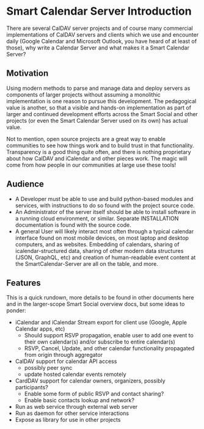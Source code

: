 <!--
 Copyright (C) 2022 Innovate for Vegas Foundation
 
 This file is part of be-smart-calendar-server-py.
 
 be-smart-calendar-server-py is free software: you can redistribute it and/or modify
 it under the terms of the GNU General Public License as published by
 the Free Software Foundation, either version 3 of the License, or
 (at your option) any later version.
 
 be-smart-calendar-server-py is distributed in the hope that it will be useful,
 but WITHOUT ANY WARRANTY; without even the implied warranty of
 MERCHANTABILITY or FITNESS FOR A PARTICULAR PURPOSE.  See the
 GNU General Public License for more details.
 
 You should have received a copy of the GNU General Public License
 along with be-smart-calendar-server-py.  If not, see <http://www.gnu.org/licenses/>.
-->

# Smart Calendar Server Introduction

There are several CalDAV server projects and of course many commercial implementations of CalDAV servers and clients which we use and encounter daily (Google Calendar and Microsoft Outlook, you have heard of at least of those), why write a Calendar Server and what makes it a Smart Calendar Server?

## Motivation

Using modern methods to parse and manage data and deploy servers as components of larger projects without assuming a monolithic implementation is one reason to pursue this development. The pedagogical value is another, so that a visible and hands-on implementation as part of larger and continued development efforts across the Smart Social and other projects (or even the Smart Calendar Server used on its own) has actual value.

Not to mention, open source projects are a great way to enable communities to see how things work and to build trust in that functionality. Transparency is a good thing quite often, and there is nothing proprietary about how CalDAV and iCalendar and other pieces work. The magic will come from how people in our communities at large use these tools!

## Audience

- A Developer must be able to use and build python-based modules and services, with instructions to do so found with the project source code.
- An Administrator of the server itself should be able to install software in a running cloud environment, or similar. Separate INSTALLATION documentation is found with the source code.
- A general User will likely interact most often through a typical calendar interface found on most mobile devices, on most laptop and desktop computers, and as websites. Embedding of calendars, sharing of icalendar-structured data, sharing of other modern data structures (JSON, GraphQL, etc) and creation of human-readable event content at the SmartCalendar-Server are all on the table, and more.

## Features

This is a quick rundown, more details to be found in other documents here and in the larger-scope Smart Social overview docs, but some ideas to ponder:

- iCalendar and iCalendar Stream export for client use (Google, Apple Calendar apps, etc)
  - Should support RSVP propagation, enable user to add one event to their own calendar(s) and/or subscribe to entire calendar(s)
  - RSVP, Cancel, Update, and other calendar functionality propagated from origin through aggregator
- CalDAV support for calendar API access
  - possibly peer sync
  - update hosted calendar events remotely
- CardDAV support for calendar owners, organizers, possibly participants?
  - Enable some form of public RSVP and contact sharing?
  - Enable basic contacts lookup and network?
- Run as web service through external web server
- Run as daemon for other service interactions
- Expose as library for use in other projects
